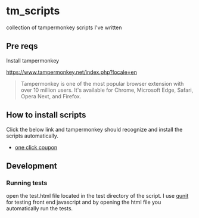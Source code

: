 # tm_scripts
collection of tampermonkey scripts I've written

## Pre reqs

Install tampermonkey

https://www.tampermonkey.net/index.php?locale=en
> Tampermonkey is one of the most popular browser extension with over 10 million users. It's available for Chrome, Microsoft Edge, Safari, Opera Next, and Firefox.

## How to install scripts

Click the below link and tampermonkey should recognize and install the scripts automatically.

* [one click coupon](https://github.com/jamesknowsbest/tm_scripts/raw/main/one_click_coupon/tm_one_click_coupon.user.js)

## Development

### Running tests

open the test.html file located in the test directory of the script. I use [qunit](https://qunitjs.com/intro/) for testing front end javascript and by opening the html file you automatically run the tests.